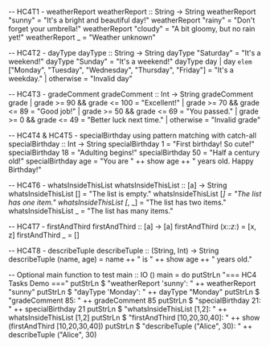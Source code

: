 -- HC4T1 - weatherReport
weatherReport :: String -> String
weatherReport "sunny"  = "It's a bright and beautiful day!"
weatherReport "rainy"  = "Don't forget your umbrella!"
weatherReport "cloudy" = "A bit gloomy, but no rain yet!"
weatherReport _        = "Weather unknown"

-- HC4T2 - dayType
dayType :: String -> String
dayType "Saturday" = "It's a weekend!"
dayType "Sunday"   = "It's a weekend!"
dayType day
  | day `elem` ["Monday", "Tuesday", "Wednesday", "Thursday", "Friday"] = "It's a weekday."
  | otherwise = "Invalid day"

-- HC4T3 - gradeComment
gradeComment :: Int -> String
gradeComment grade
  | grade >= 90 && grade <= 100 = "Excellent!"
  | grade >= 70 && grade <= 89  = "Good job!"
  | grade >= 50 && grade <= 69  = "You passed."
  | grade >= 0  && grade <= 49  = "Better luck next time."
  | otherwise = "Invalid grade"

-- HC4T4 & HC4T5 - specialBirthday using pattern matching with catch-all
specialBirthday :: Int -> String
specialBirthday 1  = "First birthday! So cute!"
specialBirthday 18 = "Adulting begins!"
specialBirthday 50 = "Half a century old!"
specialBirthday age = "You are " ++ show age ++ " years old. Happy Birthday!"

-- HC4T6 - whatsInsideThisList
whatsInsideThisList :: [a] -> String
whatsInsideThisList []       = "The list is empty."
whatsInsideThisList [_]      = "The list has one item."
whatsInsideThisList [_, _]   = "The list has two items."
whatsInsideThisList _        = "The list has many items."

-- HC4T7 - firstAndThird
firstAndThird :: [a] -> [a]
firstAndThird (x:_:z:_) = [x, z]
firstAndThird _         = []

-- HC4T8 - describeTuple
describeTuple :: (String, Int) -> String
describeTuple (name, age) = name ++ " is " ++ show age ++ " years old."

-- Optional main function to test
main :: IO ()
main = do
  putStrLn "=== HC4 Tasks Demo ==="
  putStrLn $ "weatherReport 'sunny': " ++ weatherReport "sunny"
  putStrLn $ "dayType 'Monday': " ++ dayType "Monday"
  putStrLn $ "gradeComment 85: " ++ gradeComment 85
  putStrLn $ "specialBirthday 21: " ++ specialBirthday 21
  putStrLn $ "whatsInsideThisList [1,2]: " ++ whatsInsideThisList [1,2]
  putStrLn $ "firstAndThird [10,20,30,40]: " ++ show (firstAndThird [10,20,30,40])
  putStrLn $ "describeTuple (\"Alice\", 30): " ++ describeTuple ("Alice", 30)
